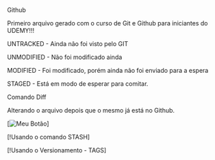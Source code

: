 Github

Primeiro arquivo gerado com o curso de Git e Github para iniciantes do UDEMY!!!

UNTRACKED - Ainda não foi visto pelo GIT

UNMODIFIED - Não foi modificado ainda

MODIFIED - Foi modificado, porém ainda não foi enviado para a espera

STAGED - Está em modo de esperar para comitar.



Comando Diff

Alterando o arquivo depois que o mesmo já está no Github.

[![Meu Botão](https://img.shields.io/badge/kira-01-blue.svg)]


[!Usando o comando STASH]

[!Usando o Versionamento - TAGS]

